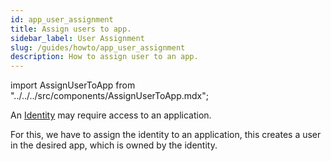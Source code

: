 ```yaml
---
id: app_user_assignment
title: Assign users to app.
sidebar_label: User Assignment
slug: /guides/howto/app_user_assignment
description: How to assign user to an app.
---
```


import AssignUserToApp from "../../../src/components/AssignUserToApp.mdx";

An [Identity](/docs/concepts/identity) may require access to an application.

For this, we have to assign the identity to an application, this creates a user in the desired app, which is owned by the identity.

<AssignUserToApp/>

